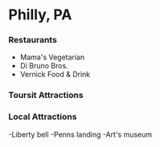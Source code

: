 # Philly, PA

### Restaurants
- Mama's Vegetarian
- Di Bruno Bros.
- Vernick Food & Drink


### Toursit Attractions

### Local Attractions
-Liberty bell
-Penns landing
-Art's museum 
